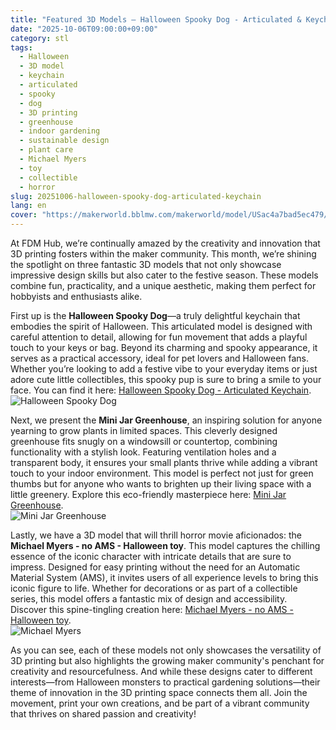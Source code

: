 ```yaml
---
title: "Featured 3D Models – Halloween Spooky Dog - Articulated & Keychain"
date: "2025-10-06T09:00:00+09:00"
category: stl
tags:
  - Halloween
  - 3D model
  - keychain
  - articulated
  - spooky
  - dog
  - 3D printing
  - greenhouse
  - indoor gardening
  - sustainable design
  - plant care
  - Michael Myers
  - toy
  - collectible
  - horror
slug: 20251006-halloween-spooky-dog-articulated-keychain
lang: en
cover: "https://makerworld.bblmw.com/makerworld/model/USac4a7bad5ec479/design/2025-10-07_d1eecef970ce4.jpg"
---
```


At FDM Hub, we’re continually amazed by the creativity and innovation that 3D printing fosters within the maker community. This month, we’re shining the spotlight on three fantastic 3D models that not only showcase impressive design skills but also cater to the festive season. These models combine fun, practicality, and a unique aesthetic, making them perfect for hobbyists and enthusiasts alike.

First up is the **Halloween Spooky Dog**—a truly delightful keychain that embodies the spirit of Halloween. This articulated model is designed with careful attention to detail, allowing for fun movement that adds a playful touch to your keys or bag. Beyond its charming and spooky appearance, it serves as a practical accessory, ideal for pet lovers and Halloween fans. Whether you’re looking to add a festive vibe to your everyday items or just adore cute little collectibles, this spooky pup is sure to bring a smile to your face. You can find it here: [Halloween Spooky Dog - Articulated Keychain](https://makerworld.com/en/models/1861200-halloween-spooky-dog-articulated-keychain).  
![Halloween Spooky Dog](https://makerworld.bblmw.com/makerworld/model/USac4a7bad5ec479/design/2025-10-07_d1eecef970ce4.jpg)

Next, we present the **Mini Jar Greenhouse**, an inspiring solution for anyone yearning to grow plants in limited spaces. This cleverly designed greenhouse fits snugly on a windowsill or countertop, combining functionality with a stylish look. Featuring ventilation holes and a transparent body, it ensures your small plants thrive while adding a vibrant touch to your indoor environment. This model is perfect not just for green thumbs but for anyone who wants to brighten up their living space with a little greenery. Explore this eco-friendly masterpiece here: [Mini Jar Greenhouse](https://makerworld.com/en/models/1862166-mini-jar-greenhouse).  
![Mini Jar Greenhouse](https://makerworld.bblmw.com/makerworld/model/USced6688bb38d0a/design/2025-10-06_52107b01d7df98.png)

Lastly, we have a 3D model that will thrill horror movie aficionados: the **Michael Myers - no AMS - Halloween toy**. This model captures the chilling essence of the iconic character with intricate details that are sure to impress. Designed for easy printing without the need for an Automatic Material System (AMS), it invites users of all experience levels to bring this iconic figure to life. Whether for decorations or as part of a collectible series, this model offers a fantastic mix of design and accessibility. Discover this spine-tingling creation here: [Michael Myers - no AMS - Halloween toy](https://makerworld.com/en/models/1862185-michael-myers-no-ams-halloween-toy).  
![Michael Myers](https://makerworld.bblmw.com/makerworld/model/US7611d2c24dc2c0/design/2025-10-06_54f34b0d911138.png)

As you can see, each of these models not only showcases the versatility of 3D printing but also highlights the growing maker community's penchant for creativity and resourcefulness. And while these designs cater to different interests—from Halloween monsters to practical gardening solutions—their theme of innovation in the 3D printing space connects them all. Join the movement, print your own creations, and be part of a vibrant community that thrives on shared passion and creativity!